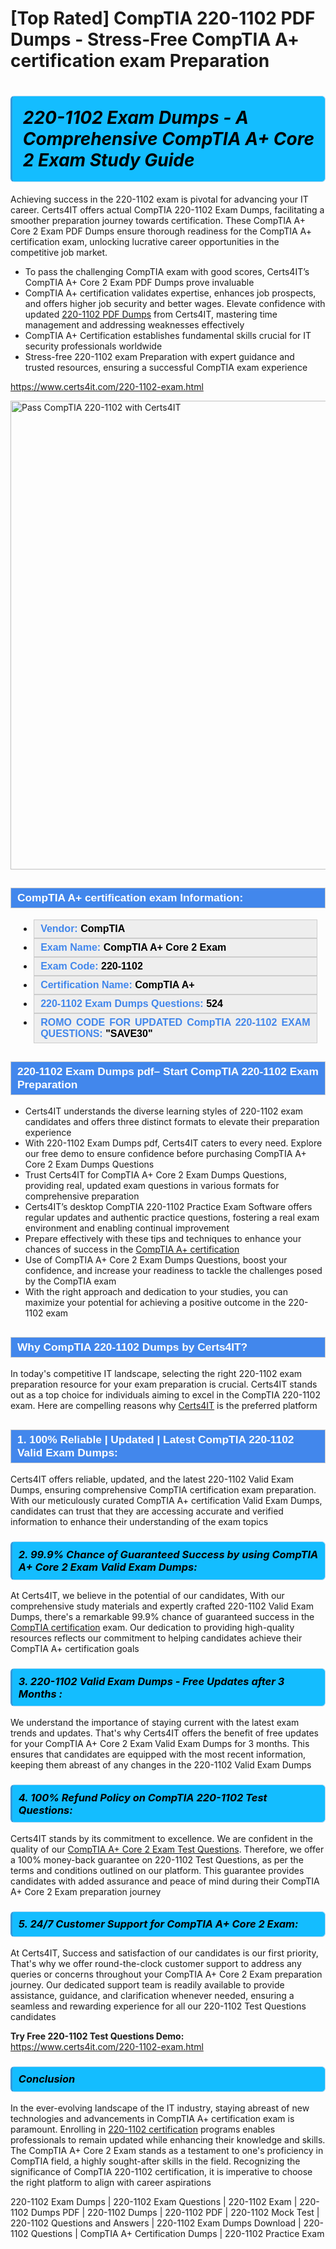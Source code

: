 <h1>[Top Rated] CompTIA 220-1102 <span class="exam_variation">PDF Dumps</span> - Stress-Free CompTIA A+ certification exam Preparation</h1>            <h1>                <strong><span style="display: block; color: #000000; background: #14BDFF; border: 0.5px solid #AED6F1; border-left: 3px solid #3498DB; padding: .6em; border-radius: 6px;">                     <em>220-1102 Exam Dumps - A Comprehensive CompTIA A+ Core 2 Exam Study Guide</em>                </span></strong>                            </h1>                    <p>Achieving success in the 220-1102 exam is pivotal for advancing your IT career. Certs4IT offers actual CompTIA 220-1102 Exam Dumps, facilitating a smoother preparation journey towards certification. These CompTIA A+ Core 2 Exam <span class="exam_variation">PDF Dumps</span> ensure thorough readiness for the CompTIA A+ certification exam, unlocking lucrative career opportunities in the competitive job market.</p>                        <ul>                <li>To pass the challenging CompTIA exam with good scores, Certs4IT’s   CompTIA A+ Core 2 Exam <span class="exam_variation">PDF Dumps</span> prove invaluable</li>                <li>CompTIA A+ certification validates expertise, enhances job prospects, and offers higher job security and better wages. Elevate confidence with updated <a href="https://www.certs4it.com/220-1102-exam.html">220-1102 <span class="exam_variation">PDF Dumps</span></a> from Certs4IT, mastering time management and addressing weaknesses effectively</li>                <li>CompTIA A+ Certification establishes fundamental skills crucial for IT security professionals worldwide</li>                <li>Stress-free 220-1102 exam Preparation with expert guidance and trusted resources, ensuring a successful CompTIA exam experience</li>            </ul>                        <p><a href="https://www.certs4it.com/220-1102-exam.html">https://www.certs4it.com/220-1102-exam.html</a></p>            <p><a href="https://www.certs4it.com/"><img src="https://www.certs4it.com//images/premium-quality-exam-dumps-certs4it.jpg" class="postImage" alt="Pass CompTIA 220-1102 with Certs4IT" width="750"></a></p>                         <h2 style="background: #4287ec; border: 1px solid #cccccc; padding: 5px 10px;">                <span style="color: #ffffff;">                    <span style="font-size: 11pt;">                        <span style="line-height: normal;">                            <span style="font-family: Calibri,sans-serif;">                                <strong>                                    <span style="font-size: 13.0pt;">CompTIA A+ certification exam Information:</span>                                </strong>                            </span>                        </span>                    </span>                </span>            </h2>            <ul>                <li style="margin: 0cm 10pt;">                <div style="background: #eee; border: 1px solid #cccccc; padding: 5px 10px; text-align: justify;"><span style="font-size: 11pt;"><span style="line-height: normal;"><span style="tab-stops: list 36.0pt;"><span style="font-family: Calibri,sans-serif;"><strong><span style="font-size: 12.0pt;">                    <span style="color: #4287ec;">Vendor:</span> <span style="color: #000;">CompTIA</span>                    </span></strong></span></span></span></span></div>                </li>                 <li style="margin: 0cm 10pt;">                <div style="background: #eee; border: 1px solid #cccccc; padding: 5px 10px; text-align: justify;"><span style="font-size: 11pt;"><span style="line-height: normal;"><span style="tab-stops: list 36.0pt;"><span style="font-family: Calibri,sans-serif;"><strong><span style="font-size: 12.0pt;">                    <span style="color: #4287ec;">Exam Name:</span> <span style="color: #000;">CompTIA A+ Core 2 Exam</span>                    </span></strong></span></span></span></span></div>                </li>                <li style="margin: 0cm 10pt;">                <div style="background: #eee; border: 1px solid #cccccc; padding: 5px 10px; text-align: justify;"><span style="font-size: 11pt;"><span style="line-height: normal;"><span style="tab-stops: list 36.0pt;"><span style="font-family: Calibri,sans-serif;"><strong><span style="font-size: 12.0pt;">                    <span style="color: #4287ec;">Exam Code:</span> <span style="color: #000;">220-1102</span>                    </span></strong></span></span></span></span></div>                </li>                <li style="margin: 0cm 10pt;">                <div style="background: #eee; border: 1px solid #cccccc; padding: 5px 10px; text-align: justify;"><span style="font-size: 11pt;"><span style="line-height: normal;"><span style="tab-stops: list 36.0pt;"><span style="font-family: Calibri,sans-serif;"><strong><span style="font-size: 12.0pt;">                    <span style="color: #4287ec;">Certification Name:</span> <span style="color: #000;"> CompTIA A+</span>                    </span></strong></span></span></span></span></div>                </li>                 <li style="margin: 0cm 10pt;">                <div style="background: #eee; border: 1px solid #cccccc; padding: 5px 10px;"><span style="font-size: 11pt;"><span style="line-height: normal;"><span style="tab-stops: list 36.0pt;"><span style="font-family: Calibri,sans-serif;"><strong><span style="font-size: 12.0pt;">                    <span style="color: #4287ec;">220-1102 Exam Dumps Questions: </span><span style="color: #000;">524</span>                    </span></strong></span></span></span></span></div>                </li>                <li style="margin: 0cm 10pt;">                <div style="background: #eee; border: 1px solid #cccccc; padding: 5px 10px; text-align: justify;"><span style="font-size: 11pt;"><span style="line-height: normal;"><span style="tab-stops: list 36.0pt;"><span style="font-family: Calibri,sans-serif;"><strong><span style="font-size: 12.0pt;">                    <span style="color: #4287ec;">ROMO CODE FOR UPDATED CompTIA 220-1102 EXAM QUESTIONS:</span> <span style="color: #000;">"SAVE30"</span>                    </span></strong></span></span></span></span></div>                </li>            </ul>                        <h2 style="background: #4287ec; border: 1px solid #cccccc; padding: 5px 10px;">                <span style="color: #ffffff;">                    <span style="font-size: 11pt;">                        <span style="line-height: normal;">                            <span style="font-family: Calibri,sans-serif;">                                <strong>                                    <span style="font-size: 13.0pt;">220-1102 Exam Dumps pdf– Start CompTIA 220-1102 Exam Preparation</span>                                </strong>                            </span>                        </span>                    </span>                </span>            </h2>            <ul>                <li>Certs4IT understands the diverse learning styles of 220-1102 exam candidates and offers three distinct formats to elevate their preparation experience</li>                <li>With 220-1102 Exam Dumps pdf, Certs4IT caters to every need. Explore our free demo to ensure confidence before purchasing CompTIA A+ Core 2 Exam <span class="exam_variation2">Dumps Questions</span></li>                <li>Trust Certs4IT for CompTIA A+ Core 2 Exam <span class="exam_variation2">Dumps Questions</span>, providing real, updated exam questions in various formats for comprehensive preparation</li>                <li>Certs4IT’s desktop CompTIA 220-1102 Practice Exam Software offers regular updates and authentic practice questions, fostering a real exam environment and enabling continual improvement</li>                <li>Prepare effectively with these tips and techniques to enhance your chances of success in the <a href="https://www.certs4it.com/comptia-a-certification-exams.html">CompTIA A+ certification</a></li>                <li>Use of CompTIA A+ Core 2 Exam <span class="exam_variation2">Dumps Questions</span>, boost your confidence, and increase your readiness to tackle the challenges posed by the CompTIA exam</li>                <li>With the right approach and dedication to your studies, you can maximize your potential for achieving a positive outcome in the 220-1102 exam</li>            </ul>                                       <h2 style="background: #4287ec; border: 1px solid #cccccc; padding: 5px 10px;">                <span style="color: #ffffff;">                    <span style="font-size: 11pt;">                        <span style="line-height: normal;">                            <span style="font-family: Calibri,sans-serif;">                                <strong>                                    <span style="font-size: 13.0pt;">Why CompTIA 220-1102 Dumps by Certs4IT?</span>                                </strong>                            </span>                        </span>                    </span>                </span>            </h2>           <p>In today's competitive IT landscape, selecting the right 220-1102 exam preparation resource for your exam preparation is crucial. Certs4IT stands out as a top choice for individuals aiming to excel in the CompTIA 220-1102 exam. Here are compelling reasons why <a href="https://www.certs4it.com/">Certs4IT</a> is the preferred platform</p>                        <h2 style="background: #4287ec; border: 1px solid #cccccc; padding: 5px 10px;">                <span style="color: #ffffff;">                    <span style="font-size: 11pt;">                        <span style="line-height: normal;">                            <span style="font-family: Calibri,sans-serif;">                                <strong>                                    <span style="font-size: 13.0pt;">1. 100% Reliable | Updated | Latest CompTIA 220-1102 <span class="exam_variation3">Valid Exam Dumps</span>:</span>                                </strong>                            </span>                        </span>                    </span>                </span>            </h2>                        <p>Certs4IT offers reliable, updated, and the latest 220-1102 <span class="exam_variation3">Valid Exam Dumps</span>, ensuring comprehensive CompTIA certification exam preparation. With our meticulously curated CompTIA A+ certification <span class="exam_variation3">Valid Exam Dumps</span>, candidates can trust that they are accessing accurate and verified information to enhance their understanding of the exam topics</p>                        <h3>                <strong>                    <span style="display: block; color: #000000; background: #14BDFF; border: 0.5px solid #AED6F1; border-left: 3px solid #3498DB; padding: .6em; border-radius: 6px;">                        <em>2. 99.9% Chance of Guaranteed Success by using CompTIA A+ Core 2 Exam <span class="exam_variation3">Valid Exam Dumps</span>:</em>                    </span>                </strong>            </h3>            <p>At Certs4IT, we believe in the potential of our candidates, With our comprehensive study materials and expertly crafted 220-1102 <span class="exam_variation3">Valid Exam Dumps</span>, there's a remarkable 99.9% chance of guaranteed success in the <a href="https://www.certs4it.com/comptia-certification-exams.html">CompTIA certification</a> exam. Our dedication to providing high-quality resources reflects our commitment to helping candidates achieve their CompTIA A+ certification goals</p>            <h3>                <strong>                    <span style="display: block; color: #000000; background: #14BDFF; border: 0.5px solid #AED6F1; border-left: 3px solid #3498DB; padding: .6em; border-radius: 6px;">                        <em>3. 220-1102 <span class="exam_variation3">Valid Exam Dumps</span> - Free Updates after 3 Months :</em>                    </span>                </strong>            </h3>           <p>We understand the importance of staying current with the latest exam trends and updates. That's why Certs4IT offers the benefit of free updates for your CompTIA A+ Core 2 Exam <span class="exam_variation3">Valid Exam Dumps</span> for 3 months. This ensures that candidates are equipped with the most recent information, keeping them abreast of any changes in the 220-1102 <span class="exam_variation3">Valid Exam Dumps</span></p>            <h3>                <strong>                    <span style="display: block; color: #000000; background: #14BDFF; border: 0.5px solid #AED6F1; border-left: 3px solid #3498DB; padding: .6em; border-radius: 6px;">                        <em>4. 100% Refund Policy on CompTIA 220-1102 <span class="exam_variation4">Test Questions</span>:</em>                    </span>                </strong>            </h3>            <p>Certs4IT stands by its commitment to excellence. We are confident in the quality of our <a href="https://www.certs4it.com/220-1102-exam.html">CompTIA A+ Core 2 Exam <span class="exam_variation4">Test Questions</span></a>. Therefore, we offer a 100% money-back guarantee on 220-1102 <span class="exam_variation4">Test Questions</span>, as per the terms and conditions outlined on our platform. This guarantee provides candidates with added assurance and peace of mind during their CompTIA A+ Core 2 Exam preparation journey</p>            <h3>                <strong>                    <span style="display: block; color: #000000; background: #14BDFF; border: 0.5px solid #AED6F1; border-left: 3px solid #3498DB; padding: .6em; border-radius: 6px;">                        <em>5. 24/7 Customer Support for CompTIA A+ Core 2 Exam:</em>                    </span>                </strong>            </h3>            <p>At Certs4IT, Success and satisfaction of our candidates is our first priority, That's why we offer round-the-clock customer support to address any queries or concerns throughout your CompTIA A+ Core 2 Exam preparation journey. Our dedicated support team is readily available to provide assistance, guidance, and clarification whenever needed, ensuring a seamless and rewarding experience for all our 220-1102 <span class="exam_variation4">Test Questions</span> candidates</p>            <p><strong>Try Free 220-1102 <span class="exam_variation4">Test Questions</span> Demo:</strong> <br> <a href="https://www.certs4it.com/220-1102-exam.html">https://www.certs4it.com/220-1102-exam.html</a></p>            <h3>                <strong>                    <span style="display: block; color: #000000; background: #14BDFF; border: 0.5px solid #AED6F1; border-left: 3px solid #3498DB; padding: .6em; border-radius: 6px;">                        <em>Conclusion</em>                    </span>                </strong>            </h3>            <p>In the ever-evolving landscape of the IT industry, staying abreast of new technologies and advancements in CompTIA A+ certification exam is paramount. Enrolling in <a href="https://www.examdumps.co/">220-1102 certification</a> programs enables professionals to remain updated while enhancing their knowledge and skills. The CompTIA A+ Core 2 Exam stands as a testament to one's proficiency in CompTIA field, a highly sought-after skills in the field. Recognizing the significance of CompTIA 220-1102 certification, it is imperative to choose the right platform to align with career aspirations</p>        
            220-1102 Exam Dumps | 220-1102 Exam Questions | 220-1102 Exam | 220-1102 Dumps PDF | 220-1102 Dumps | 220-1102 PDF | 220-1102 Mock Test | 220-1102 Questions and Answers | 220-1102 Exam Dumps Download | 220-1102 Questions | CompTIA A+ Certification Dumps | 220-1102 Practice Exam

